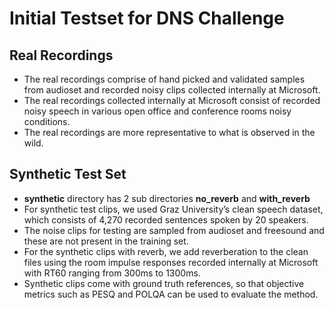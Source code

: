 # Initial Testset for DNS Challenge

## Real Recordings
* The real recordings comprise of hand picked and validated samples from audioset and recorded noisy clips collected internally at Microsoft.
* The real recordings collected internally at Microsoft consist of recorded noisy speech in various open office and conference rooms noisy conditions.
* The real recordings are more representative to what is observed in the wild.

## Synthetic Test Set
* **synthetic** directory has 2 sub directories **no_reverb** and **with_reverb**
* For synthetic test clips, we used Graz University’s clean speech dataset, which consists of 4,270 recorded sentences spoken by 20 speakers.
* The noise clips for testing are sampled from audioset and freesound and these are not present in the training set.
* For the synthetic clips with reverb, we add reverberation to the clean files using the room impulse responses recorded internally at Microsoft with RT60 ranging from 300ms to 1300ms.
* Synthetic clips come with ground truth references, so that objective metrics such as PESQ and POLQA can be used to evaluate the method.


